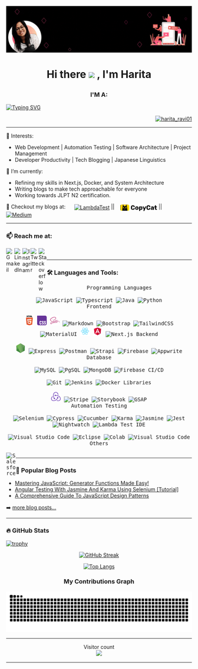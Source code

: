 <img src="https://github.com/harita-gr/harita-gr/blob/515154d4a32744ca34686b29df09093c3200d57c/banner.gif.gif" alt="Harita - Fullstack developer"/>

<h1 align="center">Hi there
  <span style="display: inline-block; margin-bottom: 5px;"><img src="https://media.giphy.com/media/hvRJCLFzcasrR4ia7z/giphy.gif" width="3%" /> </span>
  , I'm Harita
</h1>

<h3 align="center"> I'M A:</h3>

[![Typing SVG](https://readme-typing-svg.demolab.com?font=Fira+Code&size=28&duration=3000&color=238636&center=true&vCenter=true&random=false&width=1000&lines=Fullstack+Developer;Project+Manager;Software+Tester+;Technical+Content+Writer;AI%2FML+Enthusiast)](https://git.io/typing-svg)

<p align="right"> <a href="https://twitter.com/harita_ravi01" target="blank"><img src="https://img.shields.io/twitter/follow/harita_ravi01?logo=twitter&style=for-the-badge" alt="harita_ravi01" /></a> </p>

---
🧠 Interests:  
- Web Development | Automation Testing | Software Architecture | Project Management  
- Developer Productivity | Tech Blogging | Japanese Linguistics

🌱 I’m currently:  
- Refining my skills in Next.js, Docker, and System Architecture  
- Writing blogs to make tech approachable for everyone
- Working towards JLPT N2 certification.

 🔭 Checkout my blogs at: &nbsp;&nbsp;&nbsp;&nbsp;
  [<img align="center" alt="LambdaTest" title="LambdaTest" width="100px" height="20px" src="https://iconape.com/wp-content/png_logo_vector/lambdatest-logo.png"/>](https://www.lambdatest.com/blog/author/haritaravindranath/) || &nbsp;&nbsp;
  [<img align="center" alt="Copycat" width="100px" height="20px" title="Copycat" src="https://github.com/harita-gr/harita-gr/blob/168f0a525b8d93f12f7679e9ae78024994dc641b/6120bd865c8d971592d7d18f_cat-logo_prev_ui.png"/>](https://www.copycat.dev/blog/author/harita/) || &nbsp;&nbsp;
  [<img align="center" alt="Medium" title="Medium" width="100px" height="15px" src="https://upload.vectorlogo.zone/logos/medium/images/77ebde58-1ffc-4da3-8097-ec8efa49c3db.svg"/>](https://medium.com/@haritagr16)

---

### 📫 Reach me at:

[<img align="left" alt="Gmail" width="22px" src="https://www.svgrepo.com/show/349378/gmail.svg"/>](mailto:haritagr16@gmail.com/)
[<img align="left" alt="LinkedIn" width="22px" src="https://www.svgrepo.com/show/157006/linkedin.svg" />](https://www.linkedin.com/in/harita-ravindranath/)
[<img align="left" alt="Instagram" width="22px" src="https://www.svgrepo.com/show/157806/instagram.svg" />](https://www.instagram.com/harrytoboso/)
[<img align="left" alt="Twitter" width="22px" src="https://www.svgrepo.com/show/349537/twitter.svg" />](https://twitter.com/harita_ravi01)
[<img align="left" alt="Stackoverflow" width="22px" src="https://www.svgrepo.com/show/349517/stackoverflow.svg" />](https://stackoverflow.com/users/13745388/harita-ravindranath)

<br />

---

### :hammer_and_wrench: Languages and Tools:

<p align=center>
 <kbd>
   <kbd>Programming Languages</kbd>
   <br><br>
   <img title="JavaScript" alt="JavaScript" width="26px" src="https://www.svgrepo.com/show/303206/javascript-logo.svg" />
   <img title="Typescript" alt="Typescript" width="26px" src="https://www.svgrepo.com/show/303600/typescript-logo.svg" />
   <img title="Java" alt="Java" width="26px" src="https://pics.freeicons.io/uploads/icons/png/378554371540553613-64.png" />
   <img title="Python" alt="Python" width="26px" src="https://cdn.jsdelivr.net/gh/devicons/devicon/icons/python/python-original.svg" />
 </kbd>
  <br>

  <kbd>
   <kbd>Frontend</kbd>
   <br><br>
   <img title="HTML5" alt="HTML5" width="26px" src="https://raw.githubusercontent.com/github/explore/80688e429a7d4ef2fca1e82350fe8e3517d3494d/topics/html/html.png"/>
   <img title="CSS3" alt="CSS3" width="26px" src="https://raw.githubusercontent.com/github/explore/80688e429a7d4ef2fca1e82350fe8e3517d3494d/topics/css/css.png"/>
   <img title="Sass" alt="Sass" width="26px" src="https://raw.githubusercontent.com/github/explore/80688e429a7d4ef2fca1e82350fe8e3517d3494d/topics/sass/sass.png"/>
    <img title="Markdown" alt="Markdown" width="26px" src="https://cdn.jsdelivr.net/gh/devicons/devicon/icons/markdown/markdown-original.svg"/>
   <img title="Bootstrap" alt="Bootstrap" width="26px" src="https://www.svgrepo.com/show/303293/bootstrap-4-logo.svg" />
   <img title="TailwindCSS" alt="TailwindCSS" width="26px" src="https://www.svgrepo.com/show/354431/tailwindcss-icon.svg" />
   <img title="MaterialUI" alt="MaterialUI" width="26px" src="https://www.svgrepo.com/show/354048/material-ui.svg" />
   <img title="React" alt="React" width="26px" src="https://raw.githubusercontent.com/github/explore/80688e429a7d4ef2fca1e82350fe8e3517d3494d/topics/react/react.png" />
   <img title="Angular" alt="Angular" width="26px" src="https://raw.githubusercontent.com/github/explore/80688e429a7d4ef2fca1e82350fe8e3517d3494d/topics/angular/angular.png" />
   <img title="Next.js" alt="Next.js" width="26px" src="https://www.svgrepo.com/show/354113/nextjs-icon.svg" />
 </kbd>

  <kbd>
   <kbd>Backend</kbd>
   <br><br>
   <img title="Node.js" alt="Node.js" width="26px" src="https://raw.githubusercontent.com/github/explore/80688e429a7d4ef2fca1e82350fe8e3517d3494d/topics/nodejs/nodejs.png" />
     <img title="Express" alt="Express" width="26px" src="https://www.vectorlogo.zone/logos/expressjs/expressjs-icon.svg"/>
   <img title="Postman" alt="Postman" width="26px" src="https://www.vectorlogo.zone/logos/getpostman/getpostman-icon.svg" />
   <img title="Strapi" alt="Strapi" width="26px" src="https://www.svgrepo.com/show/354399/strapi-icon.svg" />
   <img title="Firebase" alt="Firebase" width="26px" src="https://www.svgrepo.com/show/373595/firebase.svg" />
   <img title="Appwrite" alt="Appwrite" width="26px" src="https://www.vectorlogo.zone/logos/appwriteio/appwriteio-icon.svg"/>
 </kbd>
   <br>


   <kbd>
   <kbd>Database</kbd>
   <br><br>
   <img title="MySQL" alt="MySQL" width="26px" src="https://pics.freeicons.io/uploads/icons/png/4943187881553750385-64.png" />
   <img title="PgSQL" alt="PgSQL" width="26px" src="https://marketplacedesignoye.s3.ap-south-1.amazonaws.com/postgresql-branding-icon-symbol-logo-vector-.png" />
   <img title="MongoDB" alt="MongoDB" width="26px" src="https://www.svgrepo.com/show/331488/mongodb.svg" />
   <img title="Firebase" alt="Firebase" width="26px" src="https://www.svgrepo.com/show/373595/firebase.svg" />
 </kbd>

  <kbd>
   <kbd>CI/CD</kbd>
   <br><br>
   <img title="Git" alt="Git" width="26px" src="https://www.vectorlogo.zone/logos/git-scm/git-scm-icon.svg"/>
   <img title="Jenkins" alt="Jenkins" width="26px" src="https://www.vectorlogo.zone/logos/jenkins/jenkins-icon.svg" />
   <img title="Docker" alt="Docker" width="26px" src="https://www.vectorlogo.zone/logos/docker/docker-icon.svg" />
 </kbd>

   <kbd>
   <kbd>Libraries</kbd>
   <br><br>
   <img title="Redux" alt="Redux" width="26px" src="https://raw.githubusercontent.com/devicons/devicon/master/icons/redux/redux-original.svg" />
   <img title="Stripe" alt="Stripe" width="26px" src="https://encrypted-tbn0.gstatic.com/images?q=tbn:ANd9GcTsX675RaIlDiVX-sq6caKYdthgagxcvGn88TquUfvua4xgEYj0Xo0ulZJIzts0quwS_N0&usqp=CAU" />
   <img title="Storybook" alt="Storybook" width="26px" src="https://raw.githubusercontent.com/gilbarbara/logos/92bb74e98bca1ea1ad794442676ebc4e75038adc/logos/storybook-icon.svg" />
  <img title="GSAP" alt="GSAP" width="26px" src="https://cdn.worldvectorlogo.com/logos/gsap-greensock.svg" />
 </kbd>
   <br>

  <kbd>
   <kbd>Automation Testing</kbd>
   <br><br>
   <img title="Selenium" alt="Selenium" width="26px" src="https://pics.freeicons.io/uploads/icons/png/15484977381551942825-64.png" />
    <img title="Cypress" alt="Cypress" width="26px" src="https://www.svgrepo.com/show/439131/cypress.svg" /> 
   <img title="Cucumber" alt="Cucumber" width="26px" src="https://www.svgrepo.com/show/373538/cucumber.svg" />
   <img title="Karma" alt="Karma" width="26px" src="https://www.svgrepo.com/show/373723/karma.svg" />
   <img title="Jasmine" alt="Jasmine" width="26px" src="https://www.svgrepo.com/show/353922/jasmine.svg" /> 
   <img title="Jest" alt="Jest" width="26px" src="https://www.svgrepo.com/show/373700/jest.svg" />
   <img title="Nightwatch" alt="Nightwatch" width="26px" src="https://nightwatchjs.org/img/logo-nightwatch.png" />
   <img title="Lambda Test" alt="Lambda Test" width="26px" src="https://www.lambdatest.com/logo.png" />
 </kbd>

   <kbd>
   <kbd>IDE</kbd>
   <br><br>
   <img title="Visual Studio Code" alt="Visual Studio Code" width="26px" src="https://www.svgrepo.com/show/354522/visual-studio-code.svg" />
   <img title="Eclipse" alt="Eclipse" width="26px" src="https://www.svgrepo.com/show/353685/eclipse-icon.svg" /> 
   <img title="Colab" alt="Colab" width="26px" src="https://avatars.githubusercontent.com/u/33467679?s=280&v=4" />
   <img title="IntelliJ" alt="Visual Studio Code" width="26px" src="https://www.helenjoscott.com/wp-content/uploads/2020/09/1200px-IntelliJ_IDEA_Logo.png" />
 </kbd>

  <kbd>
   <kbd>Others</kbd>
   <br><br>
    <img align="left" title="Salesforce" alt="Salesforce" width="26px" src="https://www.svgrepo.com/show/354306/salesforce.svg" />
 </kbd>
 
</p>

---

### 📕 Popular Blog Posts

- [Mastering JavaScript: Generator Functions Made Easy!](https://medium.com/@haritagr16/mastering-javascript-generator-functions-made-easy-79f6d7c0400d)
- [Angular Testing With Jasmine And Karma Using Selenium [Tutorial]](https://www.lambdatest.com/blog/angular-testing-with-jasmine-and-karma/)
- [A Comprehensive Guide To JavaScript Design Patterns](https://www.lambdatest.com/blog/comprehensive-guide-to-javascript-design-patterns/)

➡️ [more blog posts...](https://www.lambdatest.com/blog/author/haritaravindranath/)

---

### :fire: GitHub Stats


[![trophy](https://github-profile-trophy.vercel.app/?username=harita-gr&theme=monokai)](https://github.com/ryo-ma/github-profile-trophy)

<div align=center>
  
[![GitHub Streak](http://github-readme-streak-stats.herokuapp.com?user=harita-gr&theme=dark&background=000000)](https://git.io/streak-stats)

[![Top Langs](https://github-readme-stats.vercel.app/api/top-langs/?username=harita-gr&layout=compact&theme=vision-friendly-dark)](https://github.com/anuraghazra/github-readme-stats)

</p>

### My Contributions Graph
<p align="center"> 
  <picture>
    <source media="(prefers-color-scheme: dark)" srcset="https://raw.githubusercontent.com/harita-gr/harita-gr/71a7ac69a2b5822bc2a15887d1248d59830fa40d/github-contribution-grid-snake-dark.svg" />
    <source media="(prefers-color-scheme: light)" srcset="https://raw.githubusercontent.com/harita-gr/harita-gr/71a7ac69a2b5822bc2a15887d1248d59830fa40d/github-contribution-grid-snake.svg" />
    <img alt="github-snake" src="https://raw.githubusercontent.com/harita-gr/harita-gr/71a7ac69a2b5822bc2a15887d1248d59830fa40d/github-contribution-grid-snake-dark.svg" />
  </picture>
</p>

---

<p align="center"> 
  Visitor count<br>
  <img src="https://profile-counter.glitch.me/harita-gr/count.svg" />
</p>

---
